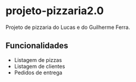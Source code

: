 # projeto-pizzaria2.0

Projeto de pizzaria do Lucas e do Guilherme Ferra.

## Funcionalidades

* Listagem de pizzas
* Listagem de clientes
* Pedidos de entrega
